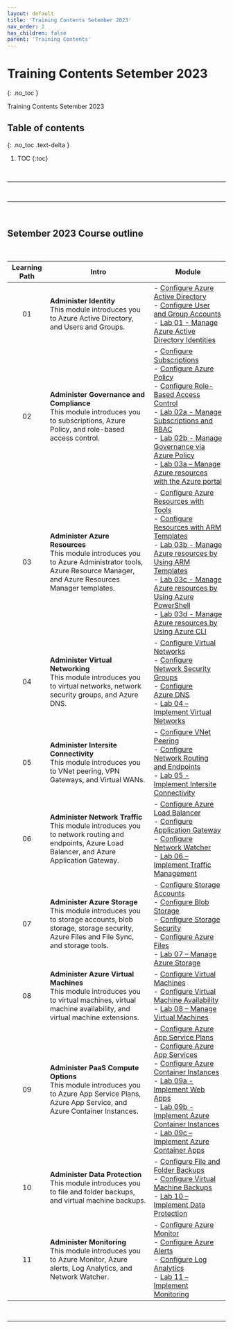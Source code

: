 ```yaml
---
layout: default
title: 'Training Contents Setember 2023'
nav_order: 2
has_children: false
parent: 'Training Contents'
---
```


# Training Contents Setember 2023
{: .no_toc }

Training Contents Setember 2023

## Table of contents
{: .no_toc .text-delta }

1. TOC
{:toc}

<br/>

---


<a id="top" />

<br/>


---

<br/>

<a id="course-outline" />

## Setember 2023 Course outline

<br/>

| Learning Path | Intro| Module |   
| :---: | --- | --- | 
| 01 | **Administer Identity** <br> This module introduces you to Azure Active Directory, and Users and Groups. | - [Configure Azure Active Directory](https://learn.microsoft.com/en-us/training/modules/configure-azure-active-directory/) <br> - [Configure User and Group Accounts](https://docs.microsoft.com/learn/modules/configure-user-group-accounts/) <br> - [Lab 01 - Manage Azure Active Directory Identities](https://microsoftlearning.github.io/AZ-104-MicrosoftAzureAdministrator/Instructions/Labs/LAB_01-Manage_Azure_AD_Identities.html) |
| 02 | **Administer Governance and Compliance** <br> This module introduces you to subscriptions, Azure Policy, and role-based access control. | - [Configure Subscriptions](https://docs.microsoft.com/learn/modules/configure-subscriptions/) <br> - [Configure Azure Policy](https://docs.microsoft.com/learn/modules/configure-azure-policy/) <br> - [Configure Role-Based Access Control](https://docs.microsoft.com/learn/modules/configure-role-based-access-control/) <br> - [Lab 02a - Manage Subscriptions and RBAC](https://microsoftlearning.github.io/AZ-104-MicrosoftAzureAdministrator/Instructions/Labs/LAB_02a_Manage_Subscriptions_and_RBAC.html) <br> - [Lab 02b - Manage Governance via Azure Policy](https://microsoftlearning.github.io/AZ-104-MicrosoftAzureAdministrator/Instructions/Labs/LAB_02b-Manage_Governance_via_Azure_Policy.html) <br> - [Lab 03a – Manage Azure resources with the Azure portal](https://microsoftlearning.github.io/AZ-104-MicrosoftAzureAdministrator/Instructions/Labs/LAB_03a-Manage_Azure_Resources_by_Using_the_Azure_Portal.html) |
| 03 | **Administer Azure Resources** <br> This module introduces you to Azure Administrator tools, Azure Resource Manager, and Azure Resources Manager templates. |- [Configure Azure Resources with Tools](https://docs.microsoft.com/learn/modules/configure-azure-resources-tools/) <br> - [Configure Resources with ARM Templates](https://docs.microsoft.com/learn/modules/configure-resources-arm-templates/) <br> - [Lab 03b - Manage Azure resources by Using ARM Templates](https://microsoftlearning.github.io/AZ-104-MicrosoftAzureAdministrator/Instructions/Labs/LAB_03b-Manage_Azure_Resources_by_Using_ARM_Templates.html) <br> - [Lab 03c - Manage Azure resources by Using Azure PowerShell](https://microsoftlearning.github.io/AZ-104-MicrosoftAzureAdministrator/Instructions/Labs/LAB_03c-Manage_Azure_Resources_by_Using_Azure_PowerShell.html) <br> - [Lab 03d - Manage Azure resources by Using Azure CLI](https://microsoftlearning.github.io/AZ-104-MicrosoftAzureAdministrator/Instructions/Labs/LAB_03d-Manage_Azure_Resources_by_Using_Azure_CLI.html) |
| 04 | **Administer Virtual Networking** <br> This module introduces you to virtual networks, network security groups, and Azure DNS. | - [Configure Virtual Networks](https://learn.microsoft.com/training/modules/configure-virtual-networks/) <br> - [Configure Network Security Groups](https://learn.microsoft.com/training/modules/configure-network-security-groups/) <br> - [Configure Azure DNS](https://learn.microsoft.com/training/modules/configure-azure-dns/) <br> - [Lab 04 – Implement Virtual Networks](https://microsoftlearning.github.io/AZ-104-MicrosoftAzureAdministrator/Instructions/Labs/LAB_04-Implement_Virtual_Networking.html) |
| 05 | **Administer Intersite Connectivity** <br> This module introduces you to VNet peering, VPN Gateways, and Virtual WANs. | - [Configure VNet Peering](https://docs.microsoft.com/learn/modules/configure-vnet-peering/) <br> - [Configure Network Routing and Endpoints](https://learn.microsoft.com/training/modules/configure-network-routing-endpoints/) <br> - [Lab 05 - Implement Intersite Connectivity](https://microsoftlearning.github.io/AZ-104-MicrosoftAzureAdministrator/Instructions/Labs/LAB_05-Implement_Intersite_Connectivity.html) |
| 06 | **Administer Network Traffic** <br> This module introduces you to network routing and endpoints, Azure Load Balancer, and Azure Application Gateway. | - [Configure Azure Load Balancer](https://docs.microsoft.com/learn/modules/configure-azure-load-balancer/) <br> - [Configure Application Gateway](https://docs.microsoft.com/learn/modules/configure-azure-application-gateway/) <br> - [Configure Network Watcher](https://docs.microsoft.com/learn/modules/configure-network-watcher/) <br> - [Lab 06 – Implement Traffic Management](https://microsoftlearning.github.io/AZ-104-MicrosoftAzureAdministrator/Instructions/Labs/LAB_06-Implement_Network_Traffic_Management.html) |
| 07 | **Administer Azure Storage** <br> This module introduces you to storage accounts, blob storage, storage security, Azure Files and File Sync, and storage tools. | - [Configure Storage Accounts](https://docs.microsoft.com/learn/modules/configure-storage-accounts/) <br> - [Configure Blob Storage](https://docs.microsoft.com/learn/modules/configure-blob-storage/) <br> - [Configure Storage Security](https://docs.microsoft.com/learn/modules/configure-storage-security/) <br> - [Configure Azure Files](https://docs.microsoft.com/learn/modules/configure-azure-files-file-sync/) <br> - [Lab 07 – Manage Azure Storage](https://microsoftlearning.github.io/AZ-104-MicrosoftAzureAdministrator/Instructions/Labs/LAB_07-Manage_Azure_Storage.html) | 
| 08 | **Administer Azure Virtual Machines** <br> This module introduces you to virtual machines, virtual machine availability, and virtual machine extensions. | - [Configure Virtual Machines](https://docs.microsoft.com/learn/modules/configure-virtual-machines/) <br> - [Configure Virtual Machine Availability](https://docs.microsoft.com/learn/modules/configure-virtual-machine-availability/) <br> - [Lab 08 – Manage Virtual Machines](https://microsoftlearning.github.io/AZ-104-MicrosoftAzureAdministrator/Instructions/Labs/LAB_08-Manage_Virtual_Machines.html) |
| 09 | **Administer PaaS Compute Options** <br> This module introduces you to Azure App Service Plans, Azure App Service, and Azure Container Instances. | - [Configure Azure App Service Plans](https://docs.microsoft.com/learn/modules/configure-app-service-plans/) <br> - [Configure Azure App Services](https://docs.microsoft.com/learn/modules/configure-azure-app-services/) <br> - [Configure Azure Container Instances](https://docs.microsoft.com/learn/modules/configure-azure-container-instances/) <br> - [Lab 09a - Implement Web Apps](https://microsoftlearning.github.io/AZ-104-MicrosoftAzureAdministrator/Instructions/Labs/LAB_09a-Implement_Web_Apps.html) <br> - [Lab 09b - Implement Azure Container Instances](https://microsoftlearning.github.io/AZ-104-MicrosoftAzureAdministrator/Instructions/Labs/LAB_09b-Implement_Azure_Container_Instances.html) <br> - [Lab 09c – Implement Azure Container Apps](https://microsoftlearning.github.io/AZ-104-MicrosoftAzureAdministrator/Instructions/Labs/Lab_09c-Implement-Azure-Container-Apps.md.html) |
| 10 | **Administer Data Protection** <br> This module introduces you to file and folder backups, and virtual machine backups. | - [Configure File and Folder Backups](https://docs.microsoft.com/learn/modules/configure-file-folder-backups/) <br> - [Configure Virtual Machine Backups](https://docs.microsoft.com/learn/modules/configure-virtual-machine-backups/) <br> - [Lab 10 – Implement Data Protection](https://microsoftlearning.github.io/AZ-104-MicrosoftAzureAdministrator/Instructions/Labs/LAB_10-Implement_Data_Protection.html) |
| 11 | **Administer Monitoring** <br> This module introduces you to Azure Monitor, Azure alerts, Log Analytics, and Network Watcher. | - [Configure Azure Monitor](https://docs.microsoft.com/learn/modules/configure-azure-monitor/) <br> - [Configure Azure Alerts](https://docs.microsoft.com/learn/modules/configure-azure-alerts/) <br> - [Configure Log Analytics](https://docs.microsoft.com/learn/modules/configure-log-analytics/) <br> - [Lab 11 – Implement Monitoring](https://microsoftlearning.github.io/AZ-104-MicrosoftAzureAdministrator/Instructions/Labs/LAB_11-Implement_Monitoring.html) |



<br/>

---

<br/>
